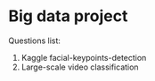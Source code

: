 # Big data project

Questions list:
1. Kaggle facial-keypoints-detection
2. Large-scale video classification
